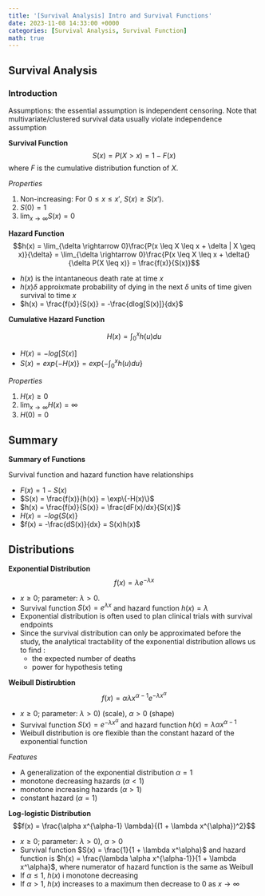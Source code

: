 ```yaml
---
title: '[Survival Analysis] Intro and Survival Functions'
date: 2023-11-08 14:33:00 +0000
categories: [Survival Analysis, Survival Function]
math: true
---
```


## Survival Analysis 

### Introduction
 Assumptions: the essential assumption is independent censoring. Note that multivariate/clustered survival data usually violate independence assumption

**Survival Function**
$$S(x) = P(X > x)  = 1 - F(x)$$
where $F$ is the cumulative distribution function of $X$.

*Properties*
1. Non-increasing: For $0 \leq x \leq x'$, $S(x) \geq S(x')$. 
2. $S(0) = 1$
3. $\lim_{x \rightarrow \infty}S(x) = 0$

**Hazard Function**
$$h(x) = \lim_{\delta \rightarrow 0}\frac{P(x \leq X \leq x + \delta | X \geq x)}{\delta} = \lim_{\delta \rightarrow 0}\frac{P(x \leq X \leq x + \delta(}{\delta P(X \leq x)} = \frac{f(x)}{S(x)}$$

- $h(x)$ is the intantaneous death rate at time $x$
- $h(x)\delta$ approixmate probability of dying in the next $\delta$ units of time given survival to time $x$
- $h(x) = \frac{f(x)}{S(x)} = -\frac{dlog[S(x)]}{dx}$

**Cumulative Hazard Function**

$$H(x) = \int_{0}^{x} h(u) du$$

- $H(x) = -log[S(x)]$
- $S(x) = exp\{-H(x)\} = exp \{ - \int_{0}^{x}h(u) du\}$

*Properties*
1. $H(x) \geq 0$
2. $\lim_{x \rightarrow \infty} H(x) = \infty$
3. $H(0) = 0$

## Summary
**Summary of Functions**

Survival function and hazard function have relationships

- $F(x) = 1 - S(x)$ 
- $S(x) = \frac{f(x)}{h(x)} = \exp\{-H(x)\}$
- $h(x) = \frac{f(x)}{S(x)} = \frac{dF(x)/dx}{S(x)}$
- $H(x) = -log\{S(x)\}$
- $f(x) = -\frac{dS(x)}{dx} = S(x)h(x)$

## Distributions 
**Exponential Distribution**
$$f(x) = \lambda e^{-\lambda x}$$

- $x \geq 0$; parameter: $\lambda > 0$.
- Survival function $S(x) = e^{\lambda x}$ and hazard function $h(x)=  \lambda$
- Exponential distribution is often used to plan clinical trials with survival endpoints
- Since the survival distribution can only be approximated before the study, the analytical tractability of the exponential distribution allows us to find :
	- the expected number of deaths
	- power for hypothesis teting

**Weibull Distirubtion**
$$f(x) = \alpha \lambda x^{\alpha-1}e^{-\lambda x^{\alpha}}$$

- $x \geq 0$; parameter: $\lambda >0)$ (scale), $\alpha > 0$ (shape)
- Survival function $S(x) = e^{-\lambda x^{\alpha}}$ and hazard function $h(x) = \lambda \alpha x^{\alpha -1}$
- Weibull distribution is ore flexible than the constant hazard of the exponential function

*Features*
- A generalization of the exponential distribution $\alpha = 1$
- monotone decreasing hazards $(\alpha <1)$
- monotone increasing hazards $(\alpha >1)$
- constant hazard $(\alpha = 1)$

**Log-logistic Distribution**
$$f(x) = \frac{\alpha x^{\alpha-1} \lambda}{(1 + \lambda x^{\alpha})^2}$$
- $x \geq 0$; parameter: $\lambda >0)$, $\alpha > 0$
- Survival function $S(x) = \frac{1}{1 + \lambda x^\alpha}$ and hazard function is $h(x) = \frac{\lambda \alpha x^{\alpha-1}}{1 + \lambda x^\alpha}$, where numerator of hazard function is the same as Weibull
- If $\alpha \leq 1$, $h(x)$ i monotone decreasing
- If $\alpha >1$, $h(x)$ increases to a maximum then decrease to 0 as $x \rightarrow \infty$
